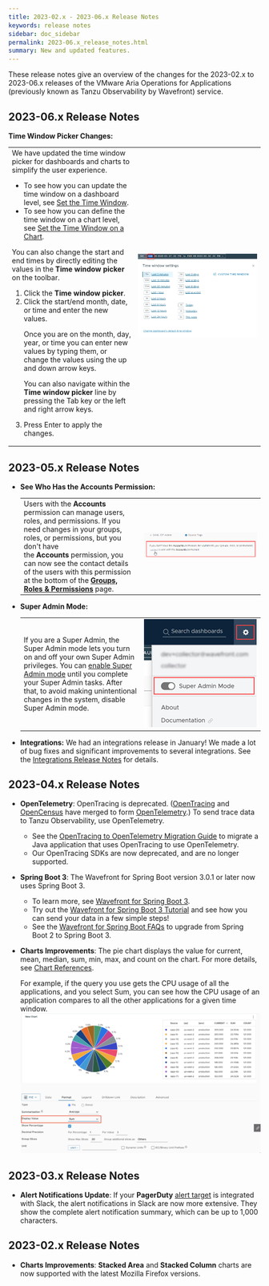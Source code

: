 ```yaml
---
title: 2023-02.x - 2023-06.x Release Notes
keywords: release notes
sidebar: doc_sidebar
permalink: 2023-06.x_release_notes.html
summary: New and updated features.
---
```


These release notes give an overview of the changes for the 2023-02.x to 2023-06.x releases of the VMware Aria Operations for Applications (previously known as Tanzu Observability by Wavefront) service.


## 2023-06.x Release Notes

**Time Window Picker Changes:**


  <table style="width: 100%;">
  <tbody>
  <tr>
  <td width="50%">
  We have updated the time window picker for dashboards and charts to simplify the user experience. 
  <ul><li>To see how you can update the time window on a dashboard level, see <a href="ui_examine_data.html#set-the-time-window">Set the Time Window</a>.</li>
  <li>To see how you can define the time window on a chart level, see  <a href="ui_charts.html#set-the-time-window-on-a-chart">Set the Time Window on a Chart</a>.</li>
  </ul>
  You can also change the start and end times by directly editing the values in the <strong>Time window picker</strong> on the toolbar. 
  <ol>
  <li>Click the <strong>Time window picker</strong>.</li>
  <li>Click the start/end month, date, or time and enter the new values.
  <p>Once you are on the month, day, year, or time you can enter new values by typing them, or change the values using the up and down arrow keys. 
  </p><p>You can also navigate within the <strong>Time window picker</strong> line by pressing the Tab key or the left and right arrow keys.</p>
  </li>
  <li>Press Enter to apply the changes.</li>
  </ol>
  
  </td>
  <td width="50%"><img src="images/preset_time_window.png" alt="A screenshot of the time window settings window."></td>
  </tr>
  </tbody>
  </table>

## 2023-05.x Release Notes

* **See Who Has the Accounts Permission:**
  <table style="width: 100%;">
  <tbody>
  <tr>
  <td width="50%">
  Users with the <strong>Accounts</strong> permission can manage users, roles, and permissions. If you need changes in your groups, roles, or permissions, but you don't have the <strong>Accounts</strong> permission, you can now see the contact details of the users with this permission at the bottom of the <a href="users_account_managing.html#examine-groups-roles-and-permissions"><strong>Groups, Roles & Permissions</strong></a> page.
  </td>
  <td width="50%"><img src="images/Accounts_users.png" alt="a screenshot with the link at the bottom of the Groups, Roles & Permissions page"></td>
  </tr>
  </tbody>
  </table>

* **Super Admin Mode:**

  <table style="width: 100%;">
  <tbody>
  <tr>
  <td width="50%">
  If you are a Super Admin, the Super Admin mode lets you turn on and off your own Super Admin privileges. You can <a href="users_account_managing.html#enable-or-disable-super-admin-mode">enable Super Admin mode</a> until you complete your Super Admin tasks. After that, to avoid making unintentional changes in the system, disable Super Admin mode.
  </td>
  <td width="50%"><img src="/images/super_admin_mode.png" alt="A screenshot of the drop-down menu with the Super Admin Mode toggle."></td>
  </tr>
  </tbody>
  </table>
* **Integrations:** We had an integrations release in January! We made a lot of bug fixes and significant improvements to several integrations. See the [Integrations Release Notes](integrations_new_changed.html#january-2023) for details.

## 2023-04.x Release Notes

* **OpenTelemetry**: OpenTracing is deprecated. ([OpenTracing](https://opentracing.io/) and [OpenCensus](https://opencensus.io/) have merged to form [OpenTelemetry](https://opentelemetry.io/).) To send trace data to Tanzu Observability, use OpenTelemetry.
  * See the [OpenTracing to OpenTelemetry Migration Guide](opentracing_to_opentelemetry_migration.html) to migrate a Java application that uses OpenTracing to use OpenTelemetry.
  * Our OpenTracing SDKs are now deprecated, and are no longer supported.

* **Spring Boot 3**: The Wavefront for Spring Boot version 3.0.1 or later now uses Spring Boot 3.
  * To learn more, see [Wavefront for Spring Boot 3](wavefront_springboot3.html).
  * Try out the [Wavefront for Spring Boot 3 Tutorial](wavefront_springboot3_tutorial.html) and see how you can send your data in a few simple steps!
  * See the [Wavefront for Spring Boot FAQs](wavefront_spring_boot_faq.html#how-do-i-upgrade-from-spring-boot-2-to-spring-boot-3) to upgrade from Spring Boot 2 to Spring Boot 3.

* **Charts Improvements**: The pie chart displays the value for current, mean, median, sum, min, max, and count on the chart. For more details, see [Chart References](ui_chart_reference.html#pie-and-donut-chart).
  
  For example, if the query you use gets the CPU usage of all the applications, and you select Sum, you can see how the CPU usage of an application compares to all the other applications for a given time window.
  ![shows a screenshot of the pice chart, with the display value set to sum.](images/pie_chart_display_value.png)


## 2023-03.x Release Notes

* **Alert Notifications Update**: If your **PagerDuty** [alert target](webhooks_alert_notification.html) is integrated with Slack, the alert notifications in Slack are now more extensive. They show the complete alert notification summary, which can be up to 1,000 characters.

## 2023-02.x Release Notes

* **Charts Improvements**: **Stacked Area** and **Stacked Column** charts are now supported with the latest Mozilla Firefox versions.
